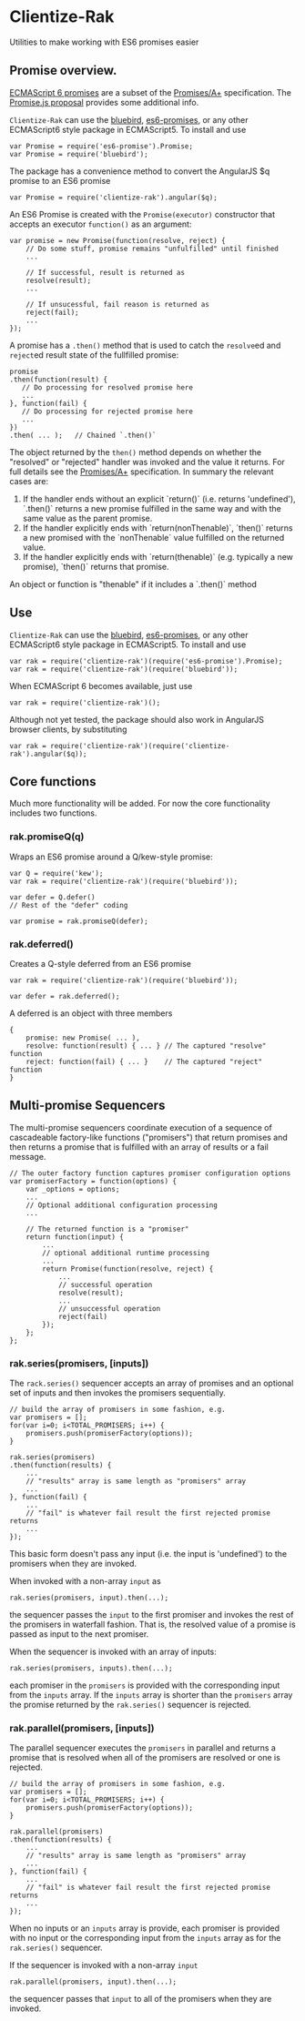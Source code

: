 # Clientize-Rak
Utilities to make working with ES6 promises easier

## Promise overview.
[ECMAScript 6 promises](http://people.mozilla.org/~jorendorff/es6-draft.html#sec-promise-objects) are a subset of the [Promises/A+](https://promisesaplus.com/) specification. The [Promise.js proposal](https://www.promisejs.org) provides some additional info.

`Clientize-Rak` can use the [bluebird](),  [es6-promises](https://www.npmjs.com/package/es6-promise), or any other ECMAScript6 style package in ECMAScript5. To install and use
```
var Promise = require('es6-promise').Promise;
var Promise = require('bluebird');
```
The package has a convenience method to convert the AngularJS $q promise to an ES6 promise
```
var Promise = require('clientize-rak').angular($q);
```

An ES6 Promise is created with the `Promise(executor)` constructor that accepts an executor `function()` as an argument:
```
var promise = new Promise(function(resolve, reject) {
    // Do some stuff, promise remains "unfulfilled" until finished
    ...

    // If successful, result is returned as 
    resolve(result);
    ...

    // If unsucessful, fail reason is returned as
    reject(fail);
    ...
});
```

A promise has a `.then()` method that is used to catch the `resolve`ed and `reject`ed result state of the fullfilled promise:
```
promise
.then(function(result) {
   // Do processing for resolved promise here
   ...
}, function(fail) {
   // Do processing for rejected promise here
   ...
})
.then( ... );   // Chained `.then()`
```
The object returned by the `then()` method depends on whether the "resolved" or "rejected" handler was invoked and the value it returns. For full details see the [Promises/A+](https://promisesaplus.com/) specification.  In summary the relevant cases are:
<ol>
<li>If the handler ends without an explicit `return()` (i.e. returns 'undefined'), `.then()` returns a new promise fulfilled in the same way and with the same value as the parent promise.</li>
<li>If the handler explicitly ends with `return(nonThenable)`, `then()` returns a new promised with the `nonThenable` value fulfilled on the returned value.</li>
<li> If the handler explicitly ends with `return(thenable)` (e.g. typically a new promise), `then()` returns that promise.</li>
</ol>
An object or function is "thenable" if it includes a `.then()` method

## Use
`Clientize-Rak` can use the [bluebird](),  [es6-promises](https://www.npmjs.com/package/es6-promise), or any other ECMAScript6 style package in ECMAScript5. To install and use
```
var rak = require('clientize-rak')(require('es6-promise').Promise);
var rak = require('clientize-rak')(require('bluebird'));
```
When ECMAScript 6 becomes available, just use
```
var rak = require('clientize-rak')();
```

Although not yet tested, the package should also work in AngularJS browser clients, by substituting
```
var rak = require('clientize-rak')(require('clientize-rak').angular($q));
```

## Core functions
Much more functionality will be added. For now the core functionality includes two functions.
### rak.promiseQ(q)
Wraps an ES6 promise around a Q/kew-style promise:
```
var Q = require('kew');
var rak = require('clientize-rak')(require('bluebird'));

var defer = Q.defer()
// Rest of the "defer" coding

var promise = rak.promiseQ(defer);
```

### rak.deferred()
Creates a Q-style deferred from an ES6 promise
```
var rak = require('clientize-rak')(require('bluebird'));

var defer = rak.deferred();
```
A deferred is an object with three members
```
{
    promise: new Promise( ... ),
    resolve: function(result) { ... } // The captured "resolve" function
    reject: function(fail) { ... }    // The captured "reject" function
}
```

## Multi-promise Sequencers
The multi-promise sequencers coordinate execution of a sequence of cascadeable factory-like functions ("promisers") that return promises and then returns a promise that is fulfilled with an array of results or a fail message.
```
// The outer factory function captures promiser configuration options
var promiserFactory = function(options) {
	var _options = options;
	...
	// Optional additional configuration processing
	...

    // The returned function is a "promiser"
	return function(input) {
		...
		// optional additional runtime processing
		...
		return Promise(function(resolve, reject) {
		    ...
		    // successful operation
		    resolve(result);
		    ...
		    // unsuccessful operation
		    reject(fail)
		});
	};
};
```

### rak.series(promisers, [inputs])
The `rack.series()` sequencer accepts an array of promises and an optional set of inputs and then invokes the promisers sequentially.
```
// build the array of promisers in some fashion, e.g.
var promisers = [];
for(var i=0; i<TOTAL_PROMISERS; i++) {
    promisers.push(promiserFactory(options));
}

rak.series(promisers)
.then(function(results) {
    ...
    // "results" array is same length as "promisers" array
    ...
}, function(fail) {
    ...
    // "fail" is whatever fail result the first rejected promise returns
    ...
});
```
This basic form doesn't pass any input (i.e. the input is 'undefined') to the promisers when they are invoked. 

When invoked with a non-array `input` as
```
rak.series(promisers, input).then(...);
```
the sequencer passes the `input` to the first promiser and invokes the rest of the promisers in waterfall fashion.  That is, the resolved value of a promise is passed as input to the next promiser.

When the sequencer is invoked with an array of inputs:
```
rak.series(promisers, inputs).then(...);
```
each promiser in the `promisers` is provided with the corresponding input from the `inputs` array.  If the `inputs` array is shorter than the `promisers` array the promise returned by the `rak.series()` sequencer is rejected.

### rak.parallel(promisers, [inputs])
The parallel sequencer executes the `promisers` in parallel and returns a promise that is resolved when all of the promisers are resolved or one is rejected.
```
// build the array of promisers in some fashion, e.g.
var promisers = [];
for(var i=0; i<TOTAL_PROMISERS; i++) {
    promisers.push(promiserFactory(options));
}

rak.parallel(promisers)
.then(function(results) {
    ...
    // "results" array is same length as "promisers" array
    ...
}, function(fail) {
    ...
    // "fail" is whatever fail result the first rejected promise returns
    ...
});
```
When no inputs or an `inputs` array is provide, each promiser is provided with no input or the corresponding input from the `inputs` array as for the `rak.series()` sequencer. 

If the sequencer is invoked with a non-array `input`
```
rak.parallel(promisers, input).then(...);
```
the sequencer passes that `input` to all of the promisers when they are invoked.

